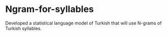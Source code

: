 # Ngram-for-syllables
Developed a statistical language model of Turkish that will use N-grams of Turkish syllables.
